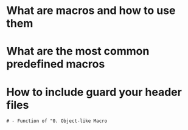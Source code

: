 # What are macros and how to use them
# What are the most common predefined macros
# How to include guard your header files

	# - Function of "0. Object-like Macro


